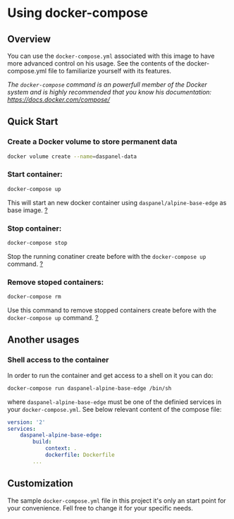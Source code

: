 
# Using docker-compose

## Overview

You can use the `docker-compose.yml` associated with this image to have more 
advanced control on his usage. See the contents of the docker-compose.yml file 
to familiarize yourself with its features.

*The `docker-compose` command is an powerfull member of the Docker system and 
is highly recommended that you know his documentation: 
<https://docs.docker.com/compose/>*

## Quick Start

### Create a Docker volume to store permanent data

``` sh
docker volume create --name=daspanel-data
```

### Start container:

``` sh
docker-compose up
```

This will start an new docker container using 
`daspanel/alpine-base-edge` as base image. 
[?](https://docs.docker.com/compose/reference/up/)

### Stop container:

``` sh
docker-compose stop
```

Stop the running conatiner create before with the `docker-compose up` command. 
[?](https://docs.docker.com/compose/reference/stop/)

### Remove stoped containers:

``` sh
docker-compose rm
```

Use this command to remove stopped containers create before with the 
`docker-compose up` command. 
[?](https://docs.docker.com/compose/reference/rm/)  

## Another usages

### Shell access to the container

In order to run the container and get access to a shell on it you can do:

``` sh
docker-compose run daspanel-alpine-base-edge /bin/sh
```

where `daspanel-alpine-base-edge` must be one of the 
definied services in your `docker-compose.yml`. See below relevant content of 
the compose file:
``` yaml
version: '2'
services:
    daspanel-alpine-base-edge:
        build:
            context: .
            dockerfile: Dockerfile
        ...
```


## Customization

The sample `docker-compose.yml` file in this project it's only an start point for 
your convenience. Fell free to change it for your specific needs.



